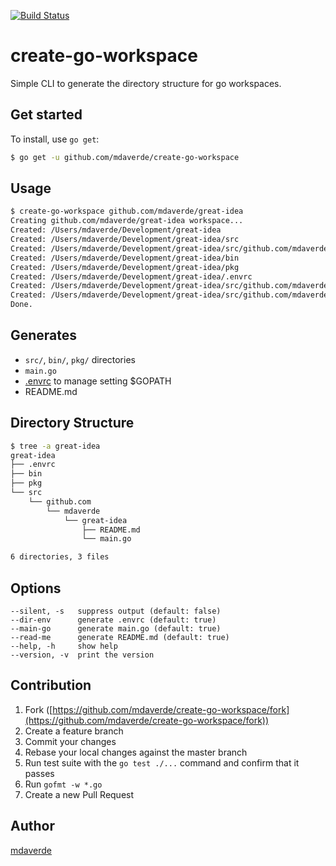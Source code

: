 [![Build Status](https://travis-ci.org/mdaverde/create-go-workspace.svg?branch=v0.2.1)](https://travis-ci.org/mdaverde/create-go-workspace)

# create-go-workspace 

Simple CLI to generate the directory structure for go workspaces.

## Get started

To install, use `go get`:

```bash
$ go get -u github.com/mdaverde/create-go-workspace
```

## Usage

```bash
$ create-go-workspace github.com/mdaverde/great-idea
Creating github.com/mdaverde/great-idea workspace...
Created: /Users/mdaverde/Development/great-idea
Created: /Users/mdaverde/Development/great-idea/src
Created: /Users/mdaverde/Development/great-idea/src/github.com/mdaverde/great-idea
Created: /Users/mdaverde/Development/great-idea/bin
Created: /Users/mdaverde/Development/great-idea/pkg
Created: /Users/mdaverde/Development/great-idea/.envrc
Created: /Users/mdaverde/Development/great-idea/src/github.com/mdaverde/great-idea/main.go
Created: /Users/mdaverde/Development/great-idea/src/github.com/mdaverde/great-idea/README.md
Done.
```

## Generates

- `src/`, `bin/`, `pkg/` directories
- `main.go`
- [.envrc](http://tammersaleh.com/posts/manage-your-gopath-with-direnv/) to manage setting $GOPATH
- README.md


## Directory Structure

```bash
$ tree -a great-idea
great-idea
├── .envrc
├── bin
├── pkg
└── src
    └── github.com
        └── mdaverde
            └── great-idea
                ├── README.md
                └── main.go

6 directories, 3 files
```

## Options

```
--silent, -s   suppress output (default: false)
--dir-env      generate .envrc (default: true)
--main-go      generate main.go (default: true)
--read-me      generate README.md (default: true)
--help, -h     show help
--version, -v  print the version
```


## Contribution

1. Fork ([https://github.com/mdaverde/create-go-workspace/fork](https://github.com/mdaverde/create-go-workspace/fork))
1. Create a feature branch
1. Commit your changes
1. Rebase your local changes against the master branch
1. Run test suite with the `go test ./...` command and confirm that it passes
1. Run `gofmt -w *.go`
1. Create a new Pull Request


## Author

[mdaverde](https://github.com/mdaverde)
